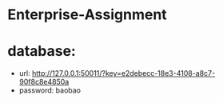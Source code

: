 # Enterprise-Assignment
# database:
  - url: http://127.0.0.1:50011/?key=e2debecc-18e3-4108-a8c7-90f8c8e4850a 
  - password: baobao
